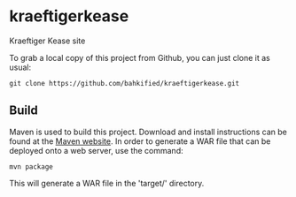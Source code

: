 kraeftigerkease
===============

Kraeftiger Kease site

To grab a local copy of this project from Github, you can just clone it as usual:

```
git clone https://github.com/bahkified/kraeftigerkease.git
```

## Build

Maven is used to build this project. Download and install instructions can be found at the [Maven website](http://maven.apache.org/). In order to generate a WAR file that can be deployed onto a web server, use the command:

```
mvn package
```

This will generate a WAR file in the 'target/' directory.
